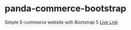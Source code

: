 # panda-commerce-bootstrap
Simple E-commerce website with Bootstrap 5
<a href="https://developer-suhag.github.io/panda-commerce-bootstrap/">Live Link</a>
